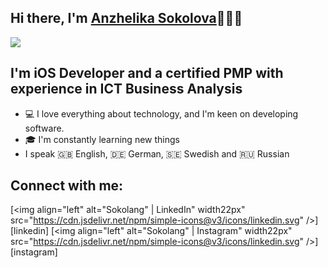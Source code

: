 ## Hi there, I'm [Anzhelika Sokolova](https://linkedin.com/in/sokolang/)🙋🏼‍♀️ 

![](https://komarev.com/ghpvc/?username=Sokolang)

## I'm iOS Developer and a certified PMP with experience in ICT Business Analysis

- 💻 I love everything about technology, and I'm keen on developing software.
- 🎓 I'm constantly learning new things
- I speak 🇬🇧 English, 🇩🇪 German, 🇸🇪 Swedish and 🇷🇺 Russian

## Connect with me:

[<img align="left" alt="Sokolang" | LinkedIn" width22px" src="https://cdn.jsdelivr.net/npm/simple-icons@v3/icons/linkedin.svg" />][linkedin]
[<img align="left" alt="Sokolang" | Instagram" width22px" src="https://cdn.jsdelivr.net/npm/simple-icons@v3/icons/linkedin.svg" />][instagram]
